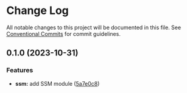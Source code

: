 # Change Log

All notable changes to this project will be documented in this file.
See [Conventional Commits](https://conventionalcommits.org) for commit guidelines.

## 0.1.0 (2023-10-31)


### Features

* **ssm:** add SSM module ([5a7e0c8](https://github.com/finando/infrastructure-modules/commit/5a7e0c8ae3bb81bdd67b254d0a09ce97b9eb8bef))
